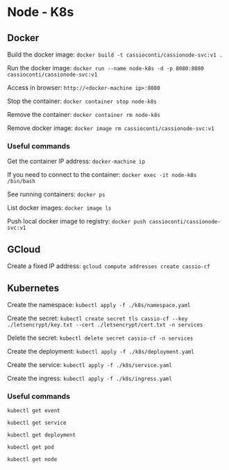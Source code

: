 # Node - K8s

## Docker

Build the docker image: `docker build -t cassioconti/cassionode-svc:v1 .`

Run the docker image: `docker run --name node-k8s -d -p 8080:8080 cassioconti/cassionode-svc:v1`

Access in browser: `http://<docker-machine ip>:8080`

Stop the container: `docker container stop node-k8s`

Remove the container: `docker container rm node-k8s`

Remove docker image: `docker image rm cassioconti/cassionode-svc:v1`

### Useful commands

Get the container IP address: `docker-machine ip`

If you need to connect to the container: `docker exec -it node-k8s /bin/bash`

See running containers: `docker ps`

List docker images: `docker image ls`

Push local docker image to registry: `docker push cassioconti/cassionode-svc:v1`

## GCloud

Create a fixed IP address: `gcloud compute addresses create cassio-cf`

## Kubernetes

Create the namespace: `kubectl apply -f ./k8s/namespace.yaml`

Create the secret: `kubectl create secret tls cassio-cf --key ./letsencrypt/key.txt --cert ./letsencrypt/cert.txt -n services`

Delete the secret: `kubectl delete secret cassio-cf -n services`

Create the deployment: `kubectl apply -f ./k8s/deployment.yaml`

Create the service: `kubectl apply -f ./k8s/service.yaml`

Create the ingress: `kubectl apply -f ./k8s/ingress.yaml`

### Useful commands

`kubectl get event`

`kubectl get service`

`kubectl get deployment`

`kubectl get pod`

`kubectl get node`